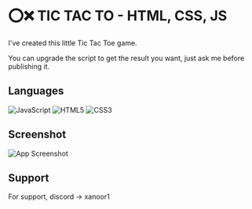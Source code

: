 
# ⭕❌ TIC TAC TO - HTML, CSS, JS

I've created this little Tic Tac Toe game.

You can upgrade the script to get the result you want, just ask me before publishing it.

## Languages
![JavaScript](https://img.shields.io/badge/javascript-%23323330.svg?style=for-the-badge&logo=javascript&logoColor=%23F7DF1E)
![HTML5](https://img.shields.io/badge/html5-%23E34F26.svg?style=for-the-badge&logo=html5&logoColor=white)
![CSS3](https://img.shields.io/badge/css3-%231572B6.svg?style=for-the-badge&logo=css3&logoColor=white)

## Screenshot



![App Screenshot](https://via.placeholder.com/468x300?text=App+Screenshot+Here)


## Support

For support, discord -> xanoor1

